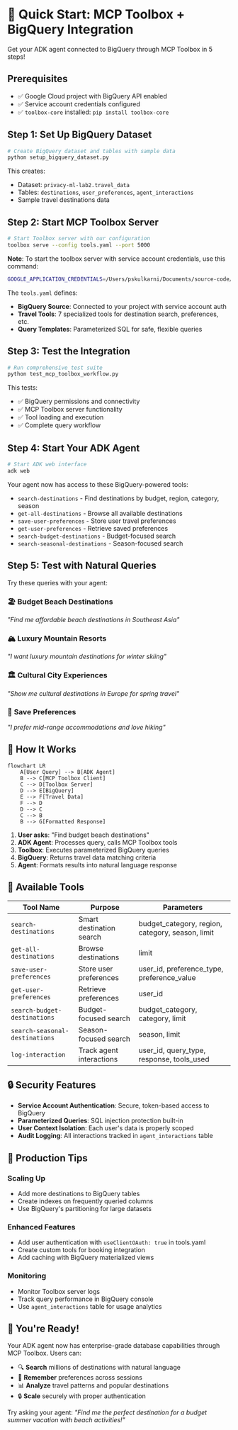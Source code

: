 # 🚀 Quick Start: MCP Toolbox + BigQuery Integration

Get your ADK agent connected to BigQuery through MCP Toolbox in 5 steps!

## Prerequisites

- ✅ Google Cloud project with BigQuery API enabled
- ✅ Service account credentials configured
- ✅ `toolbox-core` installed: `pip install toolbox-core`

## Step 1: Set Up BigQuery Dataset

```bash
# Create BigQuery dataset and tables with sample data
python setup_bigquery_dataset.py
```

This creates:
- Dataset: `privacy-ml-lab2.travel_data`
- Tables: `destinations`, `user_preferences`, `agent_interactions`
- Sample travel destinations data

## Step 2: Start MCP Toolbox Server

```bash
# Start Toolbox server with our configuration
toolbox serve --config tools.yaml --port 5000
```

**Note**: To start the toolbox server with service account credentials, use this command:
```bash
GOOGLE_APPLICATION_CREDENTIALS=/Users/pskulkarni/Documents/source-code/privacy-ml-lab2-9eb2bfb2e71e.json toolbox --tools-file tools.yaml --port 5000 -a 127.0.0.1
```

The `tools.yaml` defines:
- **BigQuery Source**: Connected to your project with service account auth
- **Travel Tools**: 7 specialized tools for destination search, preferences, etc.
- **Query Templates**: Parameterized SQL for safe, flexible queries

## Step 3: Test the Integration

```bash
# Run comprehensive test suite
python test_mcp_toolbox_workflow.py
```

This tests:
- ✅ BigQuery permissions and connectivity
- ✅ MCP Toolbox server functionality  
- ✅ Tool loading and execution
- ✅ Complete query workflow

## Step 4: Start Your ADK Agent

```bash
# Start ADK web interface
adk web
```

Your agent now has access to these BigQuery-powered tools:
- `search-destinations` - Find destinations by budget, region, category, season
- `get-all-destinations` - Browse all available destinations
- `save-user-preferences` - Store user travel preferences
- `get-user-preferences` - Retrieve saved preferences
- `search-budget-destinations` - Budget-focused search
- `search-seasonal-destinations` - Season-focused search

## Step 5: Test with Natural Queries

Try these queries with your agent:

### 🏖️ **Budget Beach Destinations**
*"Find me affordable beach destinations in Southeast Asia"*

### 🏔️ **Luxury Mountain Resorts**  
*"I want luxury mountain destinations for winter skiing"*

### 🏛️ **Cultural City Experiences**
*"Show me cultural destinations in Europe for spring travel"*

### 💾 **Save Preferences**
*"I prefer mid-range accommodations and love hiking"*

## 🎯 How It Works

```mermaid
flowchart LR
    A[User Query] --> B[ADK Agent]
    B --> C[MCP Toolbox Client]
    C --> D[Toolbox Server]
    D --> E[BigQuery]
    E --> F[Travel Data]
    F --> D
    D --> C
    C --> B  
    B --> G[Formatted Response]
```

1. **User asks**: "Find budget beach destinations"
2. **ADK Agent**: Processes query, calls MCP Toolbox tools
3. **Toolbox**: Executes parameterized BigQuery queries
4. **BigQuery**: Returns travel data matching criteria
5. **Agent**: Formats results into natural language response

## 🔧 Available Tools

| Tool Name | Purpose | Parameters |
|-----------|---------|------------|
| `search-destinations` | Smart destination search | budget_category, region, category, season, limit |
| `get-all-destinations` | Browse destinations | limit |
| `save-user-preferences` | Store user preferences | user_id, preference_type, preference_value |
| `get-user-preferences` | Retrieve preferences | user_id |
| `search-budget-destinations` | Budget-focused search | budget_category, category, limit |
| `search-seasonal-destinations` | Season-focused search | season, limit |
| `log-interaction` | Track agent interactions | user_id, query_type, response, tools_used |

## 🔒 Security Features

- **Service Account Authentication**: Secure, token-based access to BigQuery
- **Parameterized Queries**: SQL injection protection built-in  
- **User Context Isolation**: Each user's data is properly scoped
- **Audit Logging**: All interactions tracked in `agent_interactions` table

## 🚀 Production Tips

### **Scaling Up**
- Add more destinations to BigQuery tables
- Create indexes on frequently queried columns
- Use BigQuery's partitioning for large datasets

### **Enhanced Features**
- Add user authentication with `useClientOAuth: true` in tools.yaml
- Create custom tools for booking integration
- Add caching with BigQuery materialized views

### **Monitoring**
- Monitor Toolbox server logs
- Track query performance in BigQuery console
- Use `agent_interactions` table for usage analytics

## 🎉 You're Ready!

Your ADK agent now has enterprise-grade database capabilities through MCP Toolbox. Users can:

- 🔍 **Search** millions of destinations with natural language
- 💾 **Remember** preferences across sessions
- 📊 **Analyze** travel patterns and popular destinations
- 🔒 **Scale** securely with proper authentication

Try asking your agent: *"Find me the perfect destination for a budget summer vacation with beach activities!"*